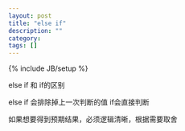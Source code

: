 ```yaml
---
layout: post
title: "else if"
description: ""
category: 
tags: []
---
```

{% include JB/setup %}


else if   和 if的区别

else if 会排除掉上一次判断的值
if会直接判断

如果想要得到预期结果，必须逻辑清晰，根据需要取舍